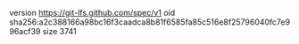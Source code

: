 version https://git-lfs.github.com/spec/v1
oid sha256:a2c388166a98bc16f3caadca8b81f6585fa85c516e8f25796040fc7e996acf39
size 3741
